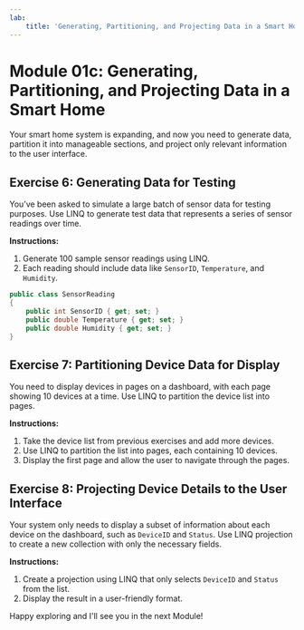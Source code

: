 ```yaml
---
lab:
    title: 'Generating, Partitioning, and Projecting Data in a Smart Home'
---
```

# Module 01c: Generating, Partitioning, and Projecting Data in a Smart Home
Your smart home system is expanding, and now you need to generate data, partition it into manageable sections, and project only relevant information to the user interface.

## Exercise 6: Generating Data for Testing
You’ve been asked to simulate a large batch of sensor data for testing purposes. Use LINQ to generate test data that represents a series of sensor readings over time.

**Instructions:**
1. Generate 100 sample sensor readings using LINQ.
2. Each reading should include data like `SensorID`, `Temperature`, and `Humidity`.

```csharp
public class SensorReading
{
    public int SensorID { get; set; }
    public double Temperature { get; set; }
    public double Humidity { get; set; }
}
```

## Exercise 7: Partitioning Device Data for Display
You need to display devices in pages on a dashboard, with each page showing 10 devices at a time. Use LINQ to partition the device list into pages.

**Instructions:**
1. Take the device list from previous exercises and add more devices.
2. Use LINQ to partition the list into pages, each containing 10 devices.
3. Display the first page and allow the user to navigate through the pages.

## Exercise 8: Projecting Device Details to the User Interface
Your system only needs to display a subset of information about each device on the dashboard, such as `DeviceID` and `Status`. Use LINQ projection to create a new collection with only the necessary fields.

**Instructions:**
1. Create a projection using LINQ that only selects `DeviceID` and `Status` from the list.
2. Display the result in a user-friendly format.

Happy exploring and I'll see you in the next Module!
